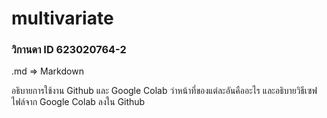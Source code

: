 # multivariate

### วิกานดา ID 623020764-2

.md => Markdown

อธิบายการใช้งาน Github และ Google Colab ว่าหน้าที่ของแต่ละอันคืออะไร และอธิบายวิธีเซฟไฟล์จาก Google Colab ลงใน Github
